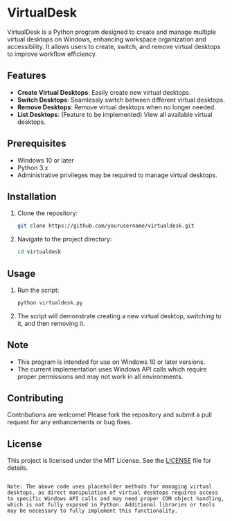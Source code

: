 # VirtualDesk

VirtualDesk is a Python program designed to create and manage multiple virtual desktops on Windows, enhancing workspace organization and accessibility. It allows users to create, switch, and remove virtual desktops to improve workflow efficiency.

## Features

- **Create Virtual Desktops**: Easily create new virtual desktops.
- **Switch Desktops**: Seamlessly switch between different virtual desktops.
- **Remove Desktops**: Remove virtual desktops when no longer needed.
- **List Desktops**: (Feature to be implemented) View all available virtual desktops.

## Prerequisites

- Windows 10 or later
- Python 3.x
- Administrative privileges may be required to manage virtual desktops.

## Installation

1. Clone the repository:
   ```bash
   git clone https://github.com/yourusername/virtualdesk.git
   ```
2. Navigate to the project directory:
   ```bash
   cd virtualdesk
   ```

## Usage

1. Run the script:
   ```bash
   python virtualdesk.py
   ```

2. The script will demonstrate creating a new virtual desktop, switching to it, and then removing it.

## Note

- This program is intended for use on Windows 10 or later versions.
- The current implementation uses Windows API calls which require proper permissions and may not work in all environments.

## Contributing

Contributions are welcome! Please fork the repository and submit a pull request for any enhancements or bug fixes.

## License

This project is licensed under the MIT License. See the [LICENSE](LICENSE) file for details.
```

Note: The above code uses placeholder methods for managing virtual desktops, as direct manipulation of virtual desktops requires access to specific Windows API calls and may need proper COM object handling, which is not fully exposed in Python. Additional libraries or tools may be necessary to fully implement this functionality.